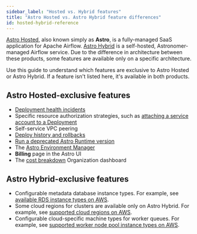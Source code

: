 ```yaml
---
sidebar_label: "Hosted vs. Hybrid features"
title: "Astro Hosted vs. Astro Hybrid feature differences"
id: hosted-hybrid-reference
---
```


[Astro Hosted](astro-architecture.md), also known simply as **Astro**, is a fully-managed SaaS application for Apache Airflow. [Astro Hybrid](hybrid-overview.md) is a self-hosted, Astronomer-managed Airflow service. Due to the difference in architecture between these products, some features are available only on a specific architecture.

Use this guide to understand which features are exclusive to Astro Hosted or Astro Hybrid. If a feature isn't listed here, it's available in both products. 

## Astro Hosted-exclusive features

- [Deployment health incidents](deployment-health-incidents.md)
- Specific resource authorization strategies, such as [attaching a service account to a Deployment](https://docs.astronomer.io/astro/authorize-deployments-to-your-cloud?tab=gcp#setup)
- Self-service VPC peering
- [Deploy history and rollbacks](deploy-history.md)
- [Run a deprecated Astro Runtime version](upgrade-runtime.md#run-a-deprecated-astro-runtime-version)
- The [Astro Environment Manager](create-and-link-connections.md)
- **Billing** page in the Astro UI
- The [cost breakdown](organization-dashboard.md#cost-breakdown) Organization dashboard

## Astro Hybrid-exclusive features

- Configurable metadata database instance types. For example, see [available RDS instance types on AWS](resource-reference-aws-hybrid.md#supported-rds-instance-types).
- Some cloud regions for clusters are available only on Astro Hybrid. For example, see [supported cloud regions on AWS](resource-reference-aws-hybrid.md#supported-cluster-regions).
- Configurable cloud-specific machine types for worker queues. For example, see [supported worker node pool instance types on AWS](resource-reference-aws-hybrid.md#supported-worker-node-pool-instance-types).